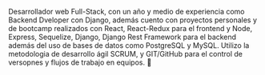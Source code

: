 Desarrollador web Full-Stack, con un año y medio de experiencia como Backend Dveloper con Django,
además cuento con proyectos personales y de bootcamp realizados con React, React-Redux para el
frontend y Node, Express, Sequelize, Django, Django Rest Framework para el backend además del uso de
bases de datos como PostgreSQL y MySQL. Utilizo la metodologia de desarrollo ágil SCRUM, y GIT/GitHub
para el control de versopnes y flujos de trabajo en equipos.
 👋

<!--
**jorget08/jorget08** is a ✨ _special_ ✨ repository because its `README.md` (this file) appears on your GitHub profile.

Here are some ideas to get you started:

- 🔭 I’m currently working on ...
- 🌱 I’m currently learning ...
- 👯 I’m looking to collaborate on ...
- 🤔 I’m looking for help with ...
- 💬 Ask me about ...
- 📫 How to reach me: ...
- 😄 Pronouns: ...
- ⚡ Fun fact: ...
-->

